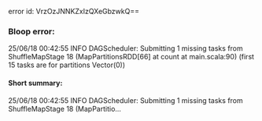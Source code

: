 error id: VrzOzJNNKZxIzQXeGbzwkQ==
### Bloop error:

25/06/18 00:42:55 INFO DAGScheduler: Submitting 1 missing tasks from ShuffleMapStage 18 (MapPartitionsRDD[66] at count at main.scala:90) (first 15 tasks are for partitions Vector(0))
#### Short summary: 

25/06/18 00:42:55 INFO DAGScheduler: Submitting 1 missing tasks from ShuffleMapStage 18 (MapPartitio...